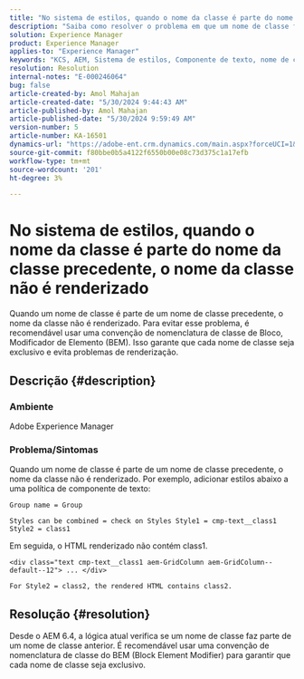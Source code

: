 ```yaml
---
title: "No sistema de estilos, quando o nome da classe é parte do nome de classe anterior, o nome da classe não é renderizado"
description: "Saiba como resolver o problema em que um nome de classe faz parte de um nome de classe anterior no Adobe Experience Manager. Use a convenção de nomenclatura de classe BEM."
solution: Experience Manager
product: Experience Manager
applies-to: "Experience Manager"
keywords: "KCS, AEM, Sistema de estilos, Componente de texto, nome de classe anterior, BEM"
resolution: Resolution
internal-notes: "E-000246064"
bug: false
article-created-by: Amol Mahajan
article-created-date: "5/30/2024 9:44:43 AM"
article-published-by: Amol Mahajan
article-published-date: "5/30/2024 9:59:49 AM"
version-number: 5
article-number: KA-16501
dynamics-url: "https://adobe-ent.crm.dynamics.com/main.aspx?forceUCI=1&pagetype=entityrecord&etn=knowledgearticle&id=128bc938-691e-ef11-840a-6045bd06fa9d"
source-git-commit: f80bbe0b5a4122f6550b00e08c73d375c1a17efb
workflow-type: tm+mt
source-wordcount: '201'
ht-degree: 3%

---
```


# No sistema de estilos, quando o nome da classe é parte do nome da classe precedente, o nome da classe não é renderizado


Quando um nome de classe é parte de um nome de classe precedente, o nome da classe não é renderizado. Para evitar esse problema, é recomendável usar uma convenção de nomenclatura de classe de Bloco, Modificador de Elemento (BEM). Isso garante que cada nome de classe seja exclusivo e evita problemas de renderização.

## Descrição {#description}


### <b>Ambiente</b>

Adobe Experience Manager



### <b>Problema/Sintomas</b>

Quando um nome de classe é parte de um nome de classe precedente, o nome da classe não é renderizado. Por exemplo, adicionar estilos abaixo a uma política de componente de texto:


```
Group name = Group
```


`Styles can be combined = check on Styles Style1 = cmp-text__class1 Style2 = class1`



Em seguida, o HTML renderizado não contém class1.


```
<div class="text cmp-text__class1 aem-GridColumn aem-GridColumn--default--12"> ... </div>
```


`For Style2 = class2, the rendered HTML contains class2.`


## Resolução {#resolution}


Desde o AEM 6.4, a lógica atual verifica se um nome de classe faz parte de um nome de classe anterior. É recomendável usar uma convenção de nomenclatura de classe do BEM (Block Element Modifier) para garantir que cada nome de classe seja exclusivo.
